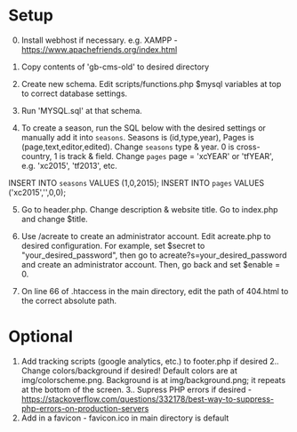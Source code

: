 # Setup

0. Install webhost if necessary. e.g. XAMPP - https://www.apachefriends.org/index.html

1. Copy contents of 'gb-cms-old' to desired directory

2. Create new schema. Edit scripts/functions.php $mysql variables at top to correct database settings.

3. Run 'MYSQL.sql' at that schema.

4. To create a season, run the SQL below with the desired settings or manually add it into `seasons`. 
  Seasons is (id,type,year), Pages is (page,text,editor,edited). 
  Change `seasons` type & year. 0 is cross-country, 1 is track & field. 
  Change `pages` page = 'xcYEAR' or 'tfYEAR', e.g. 'xc2015', 'tf2013', etc.

  INSERT INTO `seasons` VALUES (1,0,2015);
  INSERT INTO `pages` VALUES ('xc2015','',0,0);

5. Go to header.php. Change description & website title. Go to index.php and change $title. 

6. Use /acreate to create an administrator account. Edit acreate.php to desired configuration. 
For example, set $secret to "your_desired_password", then go to acreate?s=your_desired_password and create an administrator account. Then, go back and set $enable = 0. 

7. On line 66 of .htaccess in the main directory, edit the path of 404.html to the correct absolute path.

# Optional

1. Add tracking scripts (google analytics, etc.) to footer.php if desired
2.. Change colors/background if desired! Default colors are at img/colorscheme.png. Background is at img/background.png; it repeats at the bottom of the screen.
3.. Supress PHP errors if desired - https://stackoverflow.com/questions/332178/best-way-to-suppress-php-errors-on-production-servers
4. Add in a favicon - favicon.ico in main directory is default
